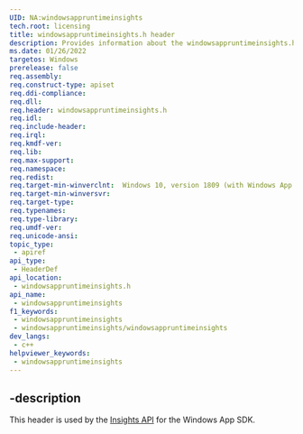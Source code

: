 ```yaml
---
UID: NA:windowsappruntimeinsights
tech.root: licensing
title: windowsappruntimeinsights.h header
description: Provides information about the windowsappruntimeinsights.h header for the Insights API.
ms.date: 01/26/2022
targetos: Windows
prerelease: false
req.assembly: 
req.construct-type: apiset
req.ddi-compliance: 
req.dll: 
req.header: windowsappruntimeinsights.h
req.idl: 
req.include-header: 
req.irql: 
req.kmdf-ver: 
req.lib: 
req.max-support: 
req.namespace: 
req.redist: 
req.target-min-winverclnt:  Windows 10, version 1809 (with Windows App SDK 1.0 Stable or later)
req.target-min-winversvr: 
req.target-type: 
req.typenames: 
req.type-library: 
req.umdf-ver: 
req.unicode-ansi: 
topic_type:
 - apiref
api_type:
 - HeaderDef
api_location:
 - windowsappruntimeinsights.h
api_name:
 - windowsappruntimeinsights
f1_keywords:
 - windowsappruntimeinsights
 - windowsappruntimeinsights/windowsappruntimeinsights
dev_langs:
 - c++
helpviewer_keywords:
 - windowsappruntimeinsights
---
```


## -description

This header is used by the [Insights API](../_insights/index.md) for the Windows App SDK.
